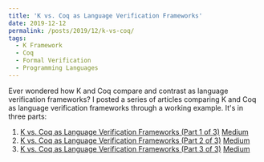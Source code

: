 ```yaml
---
title: 'K vs. Coq as Language Verification Frameworks'
date: 2019-12-12
permalink: /posts/2019/12/k-vs-coq/
tags:
  - K Framework
  - Coq
  - Formal Verification
  - Programming Languages
---
```


Ever wondered how K and Coq compare and contrast as language verification frameworks? I posted a series of articles comparing K and Coq as language verification frameworks through a working example. It's in three parts:
1. [K vs. Coq as Language Verification Frameworks (Part 1 of 3)](https://runtimeverification.com/blog/k-vs-coq-as-language-verification-frameworks-part-1-of-3/) [Medium](https://medium.com/coinmonks/k-vs-coq-as-language-verification-frameworks-part-1-of-3-19ff603b4e91)
2. [K vs. Coq as Language Verification Frameworks (Part 2 of 3)](https://runtimeverification.com/blog/k-vs-coq-as-language-verification-frameworks-part-2-of-3/) [Medium](https://medium.com/coinmonks/k-vs-coq-as-language-verification-frameworks-part-2-of-3-a98ce2592f65)
3. [K vs. Coq as Language Verification Frameworks (Part 3 of 3)](https://runtimeverification.com/blog/k-vs-coq-as-language-verification-frameworks-part-3-of-3/) [Medium](https://medium.com/coinmonks/k-vs-coq-as-language-verification-frameworks-part-3-of-3-ea12e26be516)
